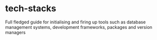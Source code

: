# tech-stacks
Full fledged guide for initialising and firing up tools such as database management systems, development frameworks, packages and version managers
